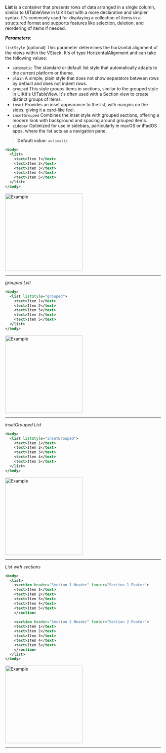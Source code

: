 **List** is a container that presents rows of data arranged in a single column, similar to UITableView in UIKit but with a more declarative and simpler syntax. It's commonly used for displaying a collection of items in a structured format and supports features like selection, deletion, and reordering of items if needed.

***Parameters:***

`listStyle` (optional) This parameter determines the horizontal alignment of the views within the VStack. It's of type HorizontalAlignment and can take the following values:
* `automatic` The standard or default list style that automatically adapts to the current platform or theme.
* `plain` A simple, plain style that does not show separators between rows by default and does not indent rows.
* `grouped` This style groups items in sections, similar to the grouped style in UIKit's UITableView. It's often used with a Section view to create distinct groups of items.
* `inset` Provides an inset appearance to the list, with margins on the sides, giving it a card-like feel.
* `insetGrouped` Combines the inset style with grouped sections, offering a modern look with background and spacing around grouped items.
* `sidebar` Optimized for use in sidebars, particularly in macOS or iPadOS apps, where the list acts as a navigation pane.

> **Default value:** `automatic`



```xml
<body>
  <list>
    <text>Item 1</text>
    <text>Item 2</text>
    <text>Item 3</text>
    <text>Item 4</text>
    <text>Item 5</text>
  </list>
</body>
```

<img src="https://magic-ui.com/Help/GitHubAssets/form-0.png?ts=1735484869.71994" alt="Example" width="250"/>

---
*grouped List*

```xml
<body>
  <list listStyle="grouped">
    <text>Item 1</text>
    <text>Item 2</text>
    <text>Item 3</text>
    <text>Item 4</text>
    <text>Item 5</text>
  </list>
</body>
```

<img src="https://magic-ui.com/Help/GitHubAssets/form-1.png?ts=1735484869.719943" alt="Example" width="250"/>

---
*insetGrouped List*

```xml
<body>
  <list listStyle="insetGrouped">
    <text>Item 1</text>
    <text>Item 2</text>
    <text>Item 3</text>
    <text>Item 4</text>
    <text>Item 5</text>
  </list>
</body>
```

<img src="https://magic-ui.com/Help/GitHubAssets/form-2.png?ts=1735484869.719945" alt="Example" width="250"/>

---
*List with sections*

```xml
<body>
  <list>
  	<section header="Section 1 Header" footer="Section 1 Footer">
    <text>Item 1</text>
    <text>Item 2</text>
    <text>Item 3</text>
    <text>Item 4</text>
    <text>Item 5</text>
    </section>
    
    <section header="Section 2 Header" footer="Section 2 Footer">
    <text>Item 1</text>
    <text>Item 2</text>
    <text>Item 3</text>
    <text>Item 4</text>
    <text>Item 5</text>
    </section>
  </list>
</body>
```

<img src="https://magic-ui.com/Help/GitHubAssets/form-3.png?ts=1735484869.7199469" alt="Example" width="250"/>

---
